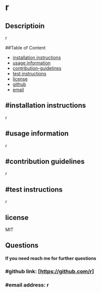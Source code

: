 

  # r 

  ## Descriptioin
  r

  ##Table of Content
  * [installation instructions](#installation-instructions)
  * [usage information](#usage-information)
  * [contribution-guidelines](#contribution-guidelines)
  * [test instructions](#test-instructions)
  * [license](#license)
  * [github](#github)
  * [email](#email)

  ## #installation instructions
  r
  
  ## #usage information
  r
  
  ## #contribution guidelines
  r
  
  ## #test instructions
  r
  
  ## license
  MIT

  ## Questions
  #### If you need reach me for further questions
  
  ### #github link: [https://github.com/r]
  
  ### #email address: r
  